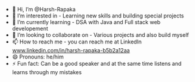 - 👋 Hi, I’m @Harsh-Rapaka
- 👀 I’m interested in - Learning new skills and building special projects
- 🌱 I’m currently learning - DSA with Java and Full stack web developement
- 💞️ I’m looking to collaborate on - Various projects and also build myself
- 📫 How to reach me - you can reach me at LinkedIn www.linkedin.com/in/harsh-rapaka-b5b2a12aa
- 😄 Pronouns: he/him
- ⚡ Fun fact: Can be a good speaker and at the same time listens and learns through my mistakes
